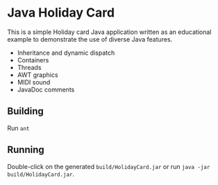 # Java Holiday Card

This is a simple Holiday card Java application written as an educational
example to demonstrate the use of diverse Java features.

* Inheritance and dynamic dispatch
* Containers
* Threads
* AWT graphics
* MIDI sound
* JavaDoc comments

## Building

Run `ant`

## Running

Double-click on the generated `build/HolidayCard.jar` or run
`java -jar build/HolidayCard.jar`.
